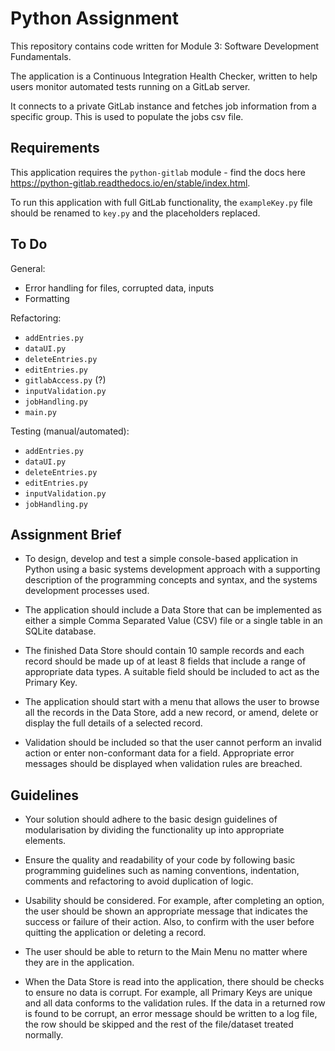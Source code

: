 # Python Assignment

This repository contains code written for Module 3: Software Development Fundamentals.

The application is a Continuous Integration Health Checker, written to help users monitor automated tests running on a GitLab server.

It connects to a private GitLab instance and fetches job information from a specific group. This is used to populate the jobs csv file.

## Requirements

This application requires the `python-gitlab` module - find the docs here https://python-gitlab.readthedocs.io/en/stable/index.html.

To run this application with full GitLab functionality, the `exampleKey.py` file should be renamed to `key.py` and the placeholders replaced. 

## To Do

General:
* Error handling for files, corrupted data, inputs
* Formatting

Refactoring:
* `addEntries.py`
* `dataUI.py`
* `deleteEntries.py`
* `editEntries.py`
* `gitlabAccess.py` (?)
* `inputValidation.py`
* `jobHandling.py`
* `main.py`

Testing (manual/automated):
* `addEntries.py`
* `dataUI.py`
* `deleteEntries.py`
* `editEntries.py`
* `inputValidation.py`
* `jobHandling.py`


## Assignment Brief

* To design, develop and test a simple console-based application in Python using a basic systems development approach with a supporting description of the programming concepts and syntax, and the systems development processes used.

* The application should include a Data Store that can be implemented as either a simple Comma Separated Value (CSV) file or a single table in an SQLite database. 

* The finished Data Store should contain 10 sample records and each record should be made up of at least 8 fields that include a range of appropriate data types. A suitable field should be included to act as the Primary Key.

* The application should start with a menu that allows the user to browse all the records in the Data Store, add a new record, or amend, delete or display the full details of a selected record.

* Validation should be included so that the user cannot perform an invalid action or enter non-conformant data for a field. Appropriate error messages should be displayed when validation rules are breached.

## Guidelines

* Your solution should adhere to the basic design guidelines of modularisation by dividing the functionality up into appropriate elements.

* Ensure the quality and readability of your code by following basic programming guidelines such as naming conventions, indentation, comments and refactoring to avoid duplication of logic.

* Usability should be considered. For example, after completing an option, the user should be shown an appropriate message that indicates the success or failure of their action. Also, to confirm with the user before quitting the application or deleting a record.

* The user should be able to return to the Main Menu no matter where they are in the application.

* When the Data Store is read into the application, there should be checks to ensure no data is corrupt. For example, all Primary Keys are unique and all data conforms to the validation rules. If the data in a returned row is found to be corrupt, an error message should be written to a log file, the row should be skipped and the rest of the file/dataset treated normally.
